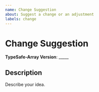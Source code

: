 ```yaml
---
name: Change Suggestion
about: Suggest a change or an adjustment
labels: change
---
```


# Change Suggestion #

**TypeSafe-Array Version**: _____

## Description ##

Describe your idea.
